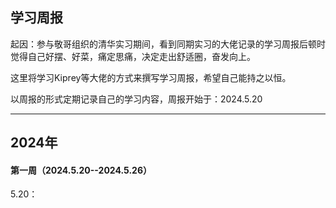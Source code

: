 ## 学习周报

起因：参与敬哥组织的清华实习期间，看到同期实习的大佬记录的学习周报后顿时觉得自己好摆、好菜，痛定思痛，决定走出舒适圈，奋发向上。

这里将学习Kiprey等大佬的方式来撰写学习周报，希望自己能持之以恒。

以周报的形式定期记录自己的学习内容，周报开始于：2024.5.20

----------------

## 2024年

#### 第一周（2024.5.20--2024.5.26）

5.20：